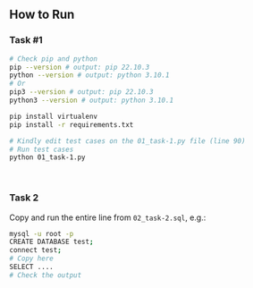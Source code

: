## How to Run
### Task #1
```bash
# Check pip and python
pip --version # output: pip 22.10.3
python --version # output: python 3.10.1
# Or
pip3 --version # output: pip 22.10.3
python3 --version # output: python 3.10.1

pip install virtualenv
pip install -r requirements.txt

# Kindly edit test cases on the 01_task-1.py file (line 90)
# Run test cases
python 01_task-1.py
```
<br/>

### Task 2
Copy and run the entire line from `02_task-2.sql`, e.g.:
```bash
mysql -u root -p
CREATE DATABASE test;
connect test;
# Copy here
SELECT ....
# Check the output
```